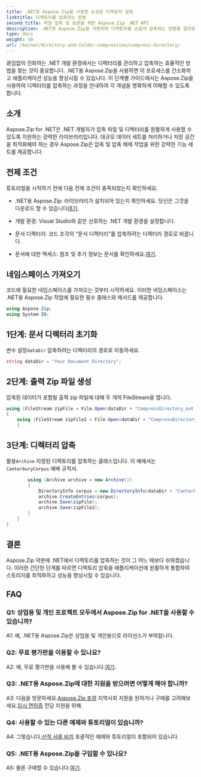 ```yaml
---
title: .NET용 Aspose.Zip을 사용한 손쉬운 디렉토리 압축
linktitle: 디렉토리를 압축하는 방법
second_title: 파일 압축 및 보관을 위한 Aspose.Zip .NET API
description: .NET용 Aspose.Zip을 사용하여 디렉토리를 손쉽게 압축하는 방법을 알아보세요. 저장 공간을 효율적으로 최적화하여 .NET 개발을 강화하세요.
type: docs
weight: 10
url: /ko/net/directory-and-folder-compression/compress-directory/
---
```

끊임없이 진화하는 .NET 개발 환경에서는 디렉터리를 관리하고 압축하는 효율적인 방법을 찾는 것이 중요합니다. .NET용 Aspose.Zip을 사용하면 이 프로세스를 간소화하고 애플리케이션 성능을 향상시킬 수 있습니다. 이 단계별 가이드에서는 Aspose.Zip을 사용하여 디렉터리를 압축하는 과정을 안내하여 각 개념을 명확하게 이해할 수 있도록 합니다.

## 소개

Aspose.Zip for .NET은 .NET 개발자가 압축 파일 및 디렉터리를 원활하게 사용할 수 있도록 지원하는 강력한 라이브러리입니다. 대규모 데이터 세트를 처리하거나 저장 공간을 최적화해야 하는 경우 Aspose.Zip은 압축 및 압축 해제 작업을 위한 강력한 기능 세트를 제공합니다.

## 전제 조건

튜토리얼을 시작하기 전에 다음 전제 조건이 충족되었는지 확인하세요.

-  .NET용 Aspose.Zip: 라이브러리가 설치되어 있는지 확인하세요. 당신은 그것을 다운로드 할 수 있습니다[여기](https://releases.aspose.com/zip/net/).

- 개발 환경: Visual Studio와 같은 선호하는 .NET 개발 환경을 설정합니다.

- 문서 디렉터리: 코드 조각의 "문서 디렉터리"를 압축하려는 디렉터리 경로로 바꿉니다.

-  문서에 대한 액세스: 참조 및 추가 정보는 문서를 확인하세요.[여기](https://reference.aspose.com/zip/net/).

## 네임스페이스 가져오기

코드에 필요한 네임스페이스를 가져오는 것부터 시작하세요. 이러한 네임스페이스는 .NET용 Aspose.Zip 작업에 필요한 필수 클래스와 메서드를 제공합니다.

```csharp
using Aspose.Zip;
using System.IO;
```

## 1단계: 문서 디렉터리 초기화

 변수 설정`dataDir` 압축하려는 디렉터리의 경로로 이동하세요.

```csharp
string dataDir = "Your Document Directory";
```

## 2단계: 출력 Zip 파일 생성

압축된 데이터가 포함될 출력 zip 파일에 대해 두 개의 FileStream을 엽니다.

```csharp
using (FileStream zipFile = File.Open(dataDir + "CompressDirectory_out.zip", FileMode.Create))
{
    using (FileStream zipFile2 = File.Open(dataDir + "CompressDirectory2_out.zip", FileMode.Create))
    {
```

## 3단계: 디렉터리 압축

 활용`Archive` 지정된 디렉토리를 압축하는 클래스입니다. 이 예에서는`CanterburyCorpus` 예배 규칙서.

```csharp
        using (Archive archive = new Archive())
        {
            DirectoryInfo corpus = new DirectoryInfo(dataDir + "CanterburyCorpus");
            archive.CreateEntries(corpus);
            archive.Save(zipFile);
            archive.Save(zipFile2);
        }
    }
}
```

## 결론

Aspose.Zip 덕분에 .NET에서 디렉토리를 압축하는 것이 그 어느 때보다 쉬워졌습니다. 이러한 간단한 단계를 따르면 디렉토리 압축을 애플리케이션에 원활하게 통합하여 스토리지를 최적화하고 성능을 향상시킬 수 있습니다.

## FAQ

### Q1: 상업용 및 개인 프로젝트 모두에서 Aspose.Zip for .NET을 사용할 수 있습니까?

A1: 예, .NET용 Aspose.Zip은 상업용 및 개인용으로 라이선스가 부여됩니다.

### Q2: 무료 평가판을 이용할 수 있나요?

 A2: 예, 무료 평가판을 사용해 볼 수 있습니다.[여기](https://releases.aspose.com/zip/net).

### Q3: .NET용 Aspose.Zip에 대한 지원을 받으려면 어떻게 해야 합니까?

 A3: 다음을 방문하세요.[Aspose.Zip 포럼](https://forum.aspose.com/c/zip/37) 지역사회 지원을 원하거나 구매를 고려해보세요.[임시 면허증](https://purchase.aspose.com/temporary-license/) 전담 지원을 위해.

### Q4: 사용할 수 있는 다른 예제와 튜토리얼이 있습니까?

 A4: 그렇습니다,[선적 서류 비치](https://reference.aspose.com/zip/net/) 포괄적인 예제와 튜토리얼이 포함되어 있습니다.

### Q5: .NET용 Aspose.Zip을 구입할 수 있나요?

 A5: 물론 구매할 수 있습니다.[여기](https://purchase.aspose.com/buy).